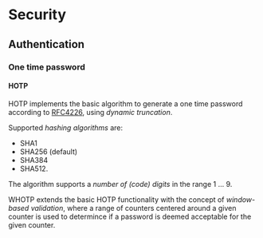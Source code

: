 # Security

## Authentication

### One time password

#### HOTP

HOTP implements the basic algorithm to generate a one time password according to [RFC4226](https://tools.ietf.org/html/rfc4226), using *dynamic truncation*.

Supported *hashing algorithms* are:
* SHA1
* SHA256 (default)
* SHA384
* SHA512.

The algorithm supports a *number of (code) digits* in the range 1 ... 9.

WHOTP extends the basic HOTP functionality with the concept of *window-based validation*, where a range of counters centered around a given counter is used to determince if a password is deemed acceptable for the given counter.
